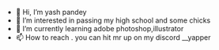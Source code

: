 - 👋 Hi, I’m yash pandey
- 👀 I’m interested in passing my high school and some chicks 
- 🌱 I’m currently learning adobe photoshop,illustrator
- 📫 How to reach . you can hit mr up on my discord __yapper
